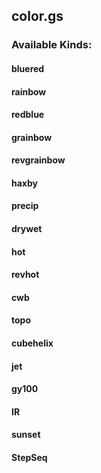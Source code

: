 ## color.gs
### Available Kinds:
#### bluered
#### rainbow
#### redblue
#### grainbow
#### revgrainbow
#### haxby
#### precip
#### drywet
#### hot
#### revhot
#### cwb
#### topo
#### cubehelix
#### jet
#### gy100
#### IR
#### sunset
#### StepSeq
